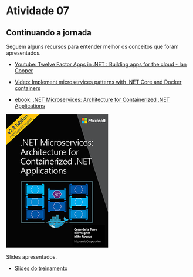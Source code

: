 # Atividade 07

## Continuando a jornada

Seguem alguns recursos para entender melhor os conceitos que foram apresentados.

- [Youtube: Twelve Factor Apps in .NET : Building apps for the cloud - Ian Cooper](https://youtu.be/GzYkO6cJ1DA)

- [Video: Implement microservices patterns with .NET Core and Docker containers](https://channel9.msdn.com/events/Ignite/Microsoft-Ignite-Orlando-2017/BRK3317)

- [ebook: .NET Microservices: Architecture for Containerized .NET Applications](https://docs.microsoft.com/en-us/dotnet/architecture/microservices/index)

![ebook .NET Microservices](imagens/cover-small.png)

Slides apresentados.

- [Slides do treinamento](pdfs/Hands_On_Cloud_Native.pdf)